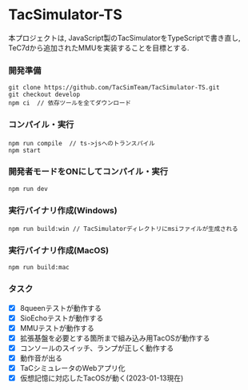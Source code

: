 # TacSimulator-TS

本プロジェクトは, JavaScript製のTacSimulatorをTypeScriptで書き直し, TeC7dから追加されたMMUを実装することを目標とする.

### 開発準備
```shell
git clone https://github.com/TacSimTeam/TacSimulator-TS.git
git checkout develop
npm ci  // 依存ツールを全てダウンロード
```

### コンパイル・実行
```shell
npm run compile  // ts->jsへのトランスパイル
npm start
```

### 開発者モードをONにしてコンパイル・実行
```shell
npm run dev
```

### 実行バイナリ作成(Windows)
```shell
npm run build:win // TacSimulatorディレクトリにmsiファイルが生成される
```

### 実行バイナリ作成(MacOS)
```shell
npm run build:mac
```

### タスク
- [x] 8queenテストが動作する
- [x] SioEchoテストが動作する
- [x] MMUテストが動作する
- [x] 拡張基盤を必要とする箇所まで組み込み用TacOSが動作する
- [x] コンソールのスイッチ、ランプが正しく動作する
- [x] 動作音が出る
- [x] TaCシミュレータのWebアプリ化
- [x] 仮想記憶に対応したTacOSが動く(2023-01-13現在)
